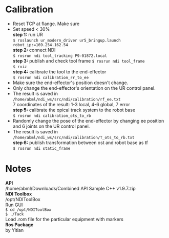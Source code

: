 # Calibration
* Reset TCP at flange. Make sure   
* Set speed < 30%  
__step 1:__ run UR  
`$ roslaunch ur_modern_driver ur5_bringup.launch robot_ip:=169.254.162.54`  
__step 2:__ connect NDI  
`$ rosrun ndi tool_tracking P9-01872.local`  
__step 3:__ publish and check tool frame
`$ rosrun ndi tool_frame`  
`$ rviz`  
__step 4:__ calibrate the tool to the end-effector  
`$ rosrun ndi calibration_rr_to_ee`   
* Make sure the end-effector's position doesn't change.  
* Only change the end-effector's orientation on the UR control panel.  
* The result is saved in  
`/home/abml/ndi_ws/src/ndi/calibration/rf_ee.txt`  
7 coordinates of the result: 
1-3 local, 4-6 global, 7 error  
__step 5:__ calibrate the opical track system to the robot base  
`$ rosrun ndi calibration_ots_to_rb`  
* Randomly change the pose of the end-effector by changing ee position and 6 joints on the UR control panel.  
* The result is saved in  
`/home/abml/ndi_ws/src/ndi/calibration/T_ots_to_rb.txt`  
__step 6:__ publish transformation between ost and robot base as tf    
`$ rosrun ndi static_frame`  

# Notes
__API__  
/home/abml/Downloads/Combined API Sample C++ v1.9.7.zip  
__NDI Toolbox__  
/opt/NDIToolBox  
Run GUI  
`$ cd /opt/NDIToolBox`  
`$ ./Tack`  
Load .rom file for the particular equipment with markers  
__Ros Package__  
by Yitian  

